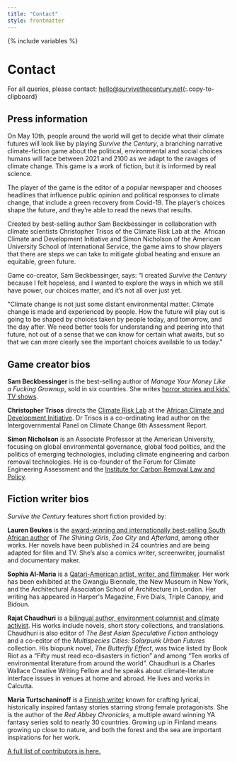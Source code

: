 ```yaml
---
title: "Contact"
style: frontmatter
---
```


{% include variables %}

# Contact

For all queries, please contact: [hello@survivethecentury.net](mailto:hello@survivethecentury.net){:.copy-to-clipboard}

## Press information

On May 10th, people around the world will get to decide what their climate futures will look like by playing *Survive the Century*, a branching narrative climate-fiction game about the political, environmental and social choices humans will face between 2021 and 2100 as we adapt to the ravages of climate change. This game is a work of fiction, but it is informed by real science.

The player of the game is the editor of a popular newspaper and chooses headlines that influence public opinion and political responses to climate change, that include a green recovery from Covid-19. The player’s choices shape the future, and they’re able to read the news that results.

Created by best-selling author Sam Beckbessinger in collaboration with climate scientists Christopher Trisos of the Climate Risk Lab at the  African Climate and Development Initiative and Simon Nicholson of the American University School of International Service, the game aims to
show players that there are steps we can take to mitigate global heating and ensure an equitable, green future.

Game co-creator, Sam Beckbessinger, says:  “I created *Survive the Century* because I felt hopeless, and I wanted to explore the ways in which we still have power, our choices matter, and it’s not all over just yet.

"Climate change is not just some distant environmental matter. Climate change is made and experienced by people. How the future will play out is going to be shaped by choices taken by people today, and tomorrow, and the day after. We need better tools for understanding and peering into that future, not out of a sense that we can know for certain what awaits, but so that we can more clearly see the important choices available to us today."

## Game creator bios

**Sam Beckbessinger** is the best-selling author of *Manage Your Money Like a Fucking Grownup*, sold in six countries. She writes [horror stories and kids' TV shows](https://sambeckbessinger.com/).

**Christopher Trisos** directs the [Climate Risk Lab](https://climaterisklab.com/) at the [African Climate and Development Initiative](http://www.acdi.uct.ac.za/). Dr Trisos is a co-ordinating lead author on the Intergovernmental Panel on Climate Change 6th Assessment Report. 

**Simon Nicholson** is an Associate Professor at the American University, focusing on global environmental governance, global food politics, and the politics of emerging technologies, including climate engineering and carbon removal technologies. He is co-founder of the Forum for Climate Engineering Assessment and the [Institute for Carbon Removal Law and Policy](https://www.american.edu/sis/centers/carbon-removal/).

## Fiction writer bios

*Survive the Century* features short fiction provided by:

**Lauren Beukes** is the [award-winning and internationally best-selling South African author](https://laurenbeukes.com/) of *The Shining Girls*, *Zoo City* and *Afterland*, among other works. Her novels have been published in 24 countries and are being adapted for film and TV. She’s also a comics writer, screenwriter, journalist and documentary maker.

**Sophia Al-Maria** is a [Qatari-American artist, writer, and filmmaker](https://www.unitedagents.co.uk/sophia-al-maria). Her work has been exhibited at the Gwangju Biennale, the New Museum in New York, and the Architectural Association School of Architecture in London. Her writing has appeared in Harper's Magazine, Five Dials, Triple Canopy, and Bidoun.

**Rajat Chaudhuri** is a [bilingual author, environment columnist and climate activist](https://www.rajatchaudhuri.net/). His works include novels, short story collections, and translations. Chaudhuri is also editor of *The Best Asian Speculative Fiction* anthology and a co-editor of the *Multispecies Cities: Solarpunk Urban Futures* collection. His biopunk novel, *The Butterfly Effect*, was twice listed by Book Riot as a “Fifty must read eco-disasters in fiction” and among “Ten works of environmental literature from around the world”. Chaudhuri is a Charles Wallace Creative Writing Fellow and he speaks about climate-literature interface issues in venues at home and abroad. He lives and works in Calcutta.

**Maria Turtschaninoff** is a [Finnish writer](https://www.mariaturtschaninoff.com/english) known for crafting lyrical, historically inspired fantasy stories starring strong female protagonists. She is the author of the *Red Abbey Chronicles*, a multiple award winning YA fantasy series sold to nearly 30 countries. Growing up in Finland means growing up close to nature, and both the forest and the sea are important inspirations for her work.

[A full list of contributors is here.](credits.html)